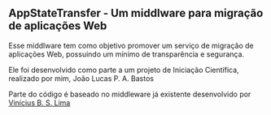 ## AppStateTransfer - Um middlware para migração de aplicações Web

Esse middlware tem como objetivo promover um serviço de migração de aplicações Web, possuindo um mínimo de transparência e segurança.

Ele foi desenvolvido como parte a um projeto de Iniciação Científica, realizado por mim, João Lucas P. A. Bastos

Parte do código é baseado no middleware já existente desenvolvido por [Vinícius B. S. Lima](https://github.com/vinicius-lima/ait-middleware) 
